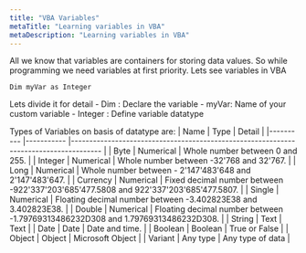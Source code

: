 ```yaml
---
title: "VBA Variables"
metaTitle: "Learning variables in VBA"
metaDescription: "Learning variables in VBA"
---
```


All we know that variables are containers for storing data values.
So while programming we need variables at first priority.
Lets see variables in VBA
```
Dim myVar as Integer
```
 Lets divide it for detail
     - Dim : Declare the variable
     - myVar: Name of your custom variable
     - Integer : Define variable datatype

Types of Variables on basis of datatype are:
| Name     	| Type      	| Detail                                                                               	|
|----------	|-----------	|--------------------------------------------------------------------------------------	|
| Byte     	| Numerical 	| Whole number between 0 and 255.                                                      	|
| Integer  	| Numerical 	| Whole number between -32'768 and 32'767.                                             	|
| Long     	| Numerical 	| Whole number between - 2'147'483'648 and 2'147'483'647.                              	|
| Currency 	| Numerical 	| Fixed decimal number between -922'337'203'685'477.5808 and 922'337'203'685'477.5807. 	|
| Single   	| Numerical 	| Floating decimal number between -3.402823E38 and 3.402823E38.                        	|
| Double   	| Numerical 	| Floating decimal number between -1.79769313486232D308 and 1.79769313486232D308.      	|
| String   	| Text      	| Text                                                                                 	|
| Date     	| Date      	| Date and time.                                                                       	|
| Boolean  	| Boolean   	| True or False                                                                        	|
| Object   	| Object    	| Microsoft Object                                                                     	|
| Variant  	| Any type  	| Any type of data                                                                     	|
